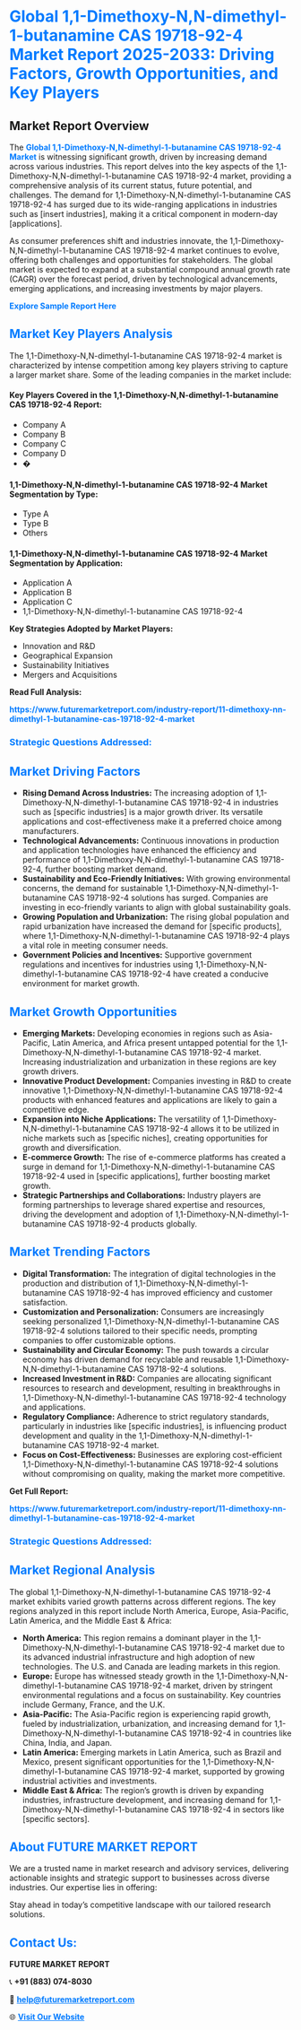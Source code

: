 <h1 style="color: #007BFF;">Global 1,1-Dimethoxy-N,N-dimethyl-1-butanamine CAS 19718-92-4 Market Report 2025-2033: Driving Factors, Growth Opportunities, and Key Players</h1>

<section id="overview">
<h2>Market Report Overview</h2>
<p>The <a href="https://www.futuremarketreport.com/industry-report/11-dimethoxy-nn-dimethyl-1-butanamine-cas-19718-92-4-market" style="color: #007BFF; text-decoration: none;"><strong>Global 1,1-Dimethoxy-N,N-dimethyl-1-butanamine CAS 19718-92-4 Market</strong></a> is witnessing significant growth, driven by increasing demand across various industries. This report delves into the key aspects of the 1,1-Dimethoxy-N,N-dimethyl-1-butanamine CAS 19718-92-4 market, providing a comprehensive analysis of its current status, future potential, and challenges. The demand for 1,1-Dimethoxy-N,N-dimethyl-1-butanamine CAS 19718-92-4 has surged due to its wide-ranging applications in industries such as [insert industries], making it a critical component in modern-day [applications].</p>
<p>As consumer preferences shift and industries innovate, the 1,1-Dimethoxy-N,N-dimethyl-1-butanamine CAS 19718-92-4 market continues to evolve, offering both challenges and opportunities for stakeholders. The global market is expected to expand at a substantial compound annual growth rate (CAGR) over the forecast period, driven by technological advancements, emerging applications, and increasing investments by major players.</p>
</section>

<section id="overview">
<p><a href="https://www.futuremarketreport.com/request-sample/reportId=120018" style="color: #007BFF; text-decoration: none;"><strong>Explore Sample Report Here</strong></a></p>
</section>

<section id="key-players">
<h2 style="color: #007BFF;">Market Key Players Analysis</h2>
<p>The 1,1-Dimethoxy-N,N-dimethyl-1-butanamine CAS 19718-92-4 market is characterized by intense competition among key players striving to capture a larger market share. Some of the leading companies in the market include:</p>
<h4>Key Players Covered in the 1,1-Dimethoxy-N,N-dimethyl-1-butanamine CAS 19718-92-4 Report:</h4>
<ul><li>Company A</li><li>Company B</li><li>Company C</li><li>Company D</li><li>�</li></ul>
<h4>1,1-Dimethoxy-N,N-dimethyl-1-butanamine CAS 19718-92-4 Market Segmentation by Type:</h4>
<ul><li>Type A</li><li>Type B</li><li>Others</li></ul>

<h4>1,1-Dimethoxy-N,N-dimethyl-1-butanamine CAS 19718-92-4 Market Segmentation by Application:</h4>
<ul><li>Application A</li><li>Application B</li><li>Application C</li><li>1,1-Dimethoxy-N,N-dimethyl-1-butanamine CAS 19718-92-4</li></ul>
<p><strong>Key Strategies Adopted by Market Players:</strong></p>
<ul>
<li>Innovation and R&D</li>
<li>Geographical Expansion</li>
<li>Sustainability Initiatives</li>
<li>Mergers and Acquisitions</li>
</ul>
</section>

<section>
<p><strong>Read Full Analysis: </strong></p><a href="https://www.futuremarketreport.com/industry-report/11-dimethoxy-nn-dimethyl-1-butanamine-cas-19718-92-4-market" style="color: #007BFF; text-decoration: none;"><strong>https://www.futuremarketreport.com/industry-report/11-dimethoxy-nn-dimethyl-1-butanamine-cas-19718-92-4-market</strong></a>
<h3 style="color: #007BFF;">Strategic Questions Addressed:</h3>
</section>

<section id="driving-factors">
<h2 style="color: #007BFF;">Market Driving Factors</h2>
<ul>
<li><strong>Rising Demand Across Industries:</strong> The increasing adoption of 1,1-Dimethoxy-N,N-dimethyl-1-butanamine CAS 19718-92-4 in industries such as [specific industries] is a major growth driver. Its versatile applications and cost-effectiveness make it a preferred choice among manufacturers.</li>
<li><strong>Technological Advancements:</strong> Continuous innovations in production and application technologies have enhanced the efficiency and performance of 1,1-Dimethoxy-N,N-dimethyl-1-butanamine CAS 19718-92-4, further boosting market demand.</li>
<li><strong>Sustainability and Eco-Friendly Initiatives:</strong> With growing environmental concerns, the demand for sustainable 1,1-Dimethoxy-N,N-dimethyl-1-butanamine CAS 19718-92-4 solutions has surged. Companies are investing in eco-friendly variants to align with global sustainability goals.</li>
<li><strong>Growing Population and Urbanization:</strong> The rising global population and rapid urbanization have increased the demand for [specific products], where 1,1-Dimethoxy-N,N-dimethyl-1-butanamine CAS 19718-92-4 plays a vital role in meeting consumer needs.</li>
<li><strong>Government Policies and Incentives:</strong> Supportive government regulations and incentives for industries using 1,1-Dimethoxy-N,N-dimethyl-1-butanamine CAS 19718-92-4 have created a conducive environment for market growth.</li>
</ul>
</section>

<section id="growth-opportunities">
<h2 style="color: #007BFF;">Market Growth Opportunities</h2>
<ul>
<li><strong>Emerging Markets:</strong> Developing economies in regions such as Asia-Pacific, Latin America, and Africa present untapped potential for the 1,1-Dimethoxy-N,N-dimethyl-1-butanamine CAS 19718-92-4 market. Increasing industrialization and urbanization in these regions are key growth drivers.</li>
<li><strong>Innovative Product Development:</strong> Companies investing in R&D to create innovative 1,1-Dimethoxy-N,N-dimethyl-1-butanamine CAS 19718-92-4 products with enhanced features and applications are likely to gain a competitive edge.</li>
<li><strong>Expansion into Niche Applications:</strong> The versatility of 1,1-Dimethoxy-N,N-dimethyl-1-butanamine CAS 19718-92-4 allows it to be utilized in niche markets such as [specific niches], creating opportunities for growth and diversification.</li>
<li><strong>E-commerce Growth:</strong> The rise of e-commerce platforms has created a surge in demand for 1,1-Dimethoxy-N,N-dimethyl-1-butanamine CAS 19718-92-4 used in [specific applications], further boosting market growth.</li>
<li><strong>Strategic Partnerships and Collaborations:</strong> Industry players are forming partnerships to leverage shared expertise and resources, driving the development and adoption of 1,1-Dimethoxy-N,N-dimethyl-1-butanamine CAS 19718-92-4 products globally.</li>
</ul>
</section>

<section id="trending-factors">
<h2 style="color: #007BFF;">Market Trending Factors</h2>
<ul>
<li><strong>Digital Transformation:</strong> The integration of digital technologies in the production and distribution of 1,1-Dimethoxy-N,N-dimethyl-1-butanamine CAS 19718-92-4 has improved efficiency and customer satisfaction.</li>
<li><strong>Customization and Personalization:</strong> Consumers are increasingly seeking personalized 1,1-Dimethoxy-N,N-dimethyl-1-butanamine CAS 19718-92-4 solutions tailored to their specific needs, prompting companies to offer customizable options.</li>
<li><strong>Sustainability and Circular Economy:</strong> The push towards a circular economy has driven demand for recyclable and reusable 1,1-Dimethoxy-N,N-dimethyl-1-butanamine CAS 19718-92-4 solutions.</li>
<li><strong>Increased Investment in R&D:</strong> Companies are allocating significant resources to research and development, resulting in breakthroughs in 1,1-Dimethoxy-N,N-dimethyl-1-butanamine CAS 19718-92-4 technology and applications.</li>
<li><strong>Regulatory Compliance:</strong> Adherence to strict regulatory standards, particularly in industries like [specific industries], is influencing product development and quality in the 1,1-Dimethoxy-N,N-dimethyl-1-butanamine CAS 19718-92-4 market.</li>
<li><strong>Focus on Cost-Effectiveness:</strong> Businesses are exploring cost-efficient 1,1-Dimethoxy-N,N-dimethyl-1-butanamine CAS 19718-92-4 solutions without compromising on quality, making the market more competitive.</li>
</ul>
</section>

<section>
<p><strong>Get Full Report: </strong></p><a href="https://www.futuremarketreport.com/industry-report/11-dimethoxy-nn-dimethyl-1-butanamine-cas-19718-92-4-market" style="color: #007BFF; text-decoration: none;"><strong>https://www.futuremarketreport.com/industry-report/11-dimethoxy-nn-dimethyl-1-butanamine-cas-19718-92-4-market</strong></a>
<h3 style="color: #007BFF;">Strategic Questions Addressed:</h3>
</section>


<section id="regional-analysis">
<h2 style="color: #007BFF;">Market Regional Analysis</h2>
<p>The global 1,1-Dimethoxy-N,N-dimethyl-1-butanamine CAS 19718-92-4 market exhibits varied growth patterns across different regions. The key regions analyzed in this report include North America, Europe, Asia-Pacific, Latin America, and the Middle East & Africa:</p>
<ul>
<li><strong>North America:</strong> This region remains a dominant player in the 1,1-Dimethoxy-N,N-dimethyl-1-butanamine CAS 19718-92-4 market due to its advanced industrial infrastructure and high adoption of new technologies. The U.S. and Canada are leading markets in this region.</li>
<li><strong>Europe:</strong> Europe has witnessed steady growth in the 1,1-Dimethoxy-N,N-dimethyl-1-butanamine CAS 19718-92-4 market, driven by stringent environmental regulations and a focus on sustainability. Key countries include Germany, France, and the U.K.</li>
<li><strong>Asia-Pacific:</strong> The Asia-Pacific region is experiencing rapid growth, fueled by industrialization, urbanization, and increasing demand for 1,1-Dimethoxy-N,N-dimethyl-1-butanamine CAS 19718-92-4 in countries like China, India, and Japan.</li>
<li><strong>Latin America:</strong> Emerging markets in Latin America, such as Brazil and Mexico, present significant opportunities for the 1,1-Dimethoxy-N,N-dimethyl-1-butanamine CAS 19718-92-4 market, supported by growing industrial activities and investments.</li>
<li><strong>Middle East & Africa:</strong> The region’s growth is driven by expanding industries, infrastructure development, and increasing demand for 1,1-Dimethoxy-N,N-dimethyl-1-butanamine CAS 19718-92-4 in sectors like [specific sectors].</li>
</ul>
</section>

<footer>
<h2 style="color: #007BFF;">About FUTURE MARKET REPORT</h2>
<p>We are a trusted name in market research and advisory services, delivering actionable insights and strategic support to businesses across diverse industries. Our expertise lies in offering:</p>

<p>Stay ahead in today’s competitive landscape with our tailored research solutions.</p>

<h2 style="color: #007BFF;">Contact Us:</h2>
<p><strong>FUTURE MARKET REPORT</strong></p>
<p>📞 <strong>+91 (883) 074-8030</strong></p>
<p>📧 <strong><a href="mailto:help@futuremarketreport.com" style="color: #007BFF;">help@futuremarketreport.com</a></strong></p>
<p>🌐 <strong><a href="https://www.futuremarketreport.com/" style="color: #007BFF;">Visit Our Website</a></strong></p>
</footer>